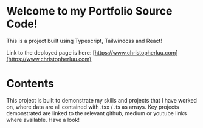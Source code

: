 # Welcome to my Portfolio Source Code!
This is a project built using Typescript, Tailwindcss and React!

Link to the deployed page is here: [https://www.christopherluu.com](https://www.christopherluu.com)

# Contents
This project is built to demonstrate my skills and projects that I have worked on, where data are all contained with .tsx / .ts as arrays. Key projects demonstrated are linked to the relevant github, medium or youtube links where available. Have a look!
